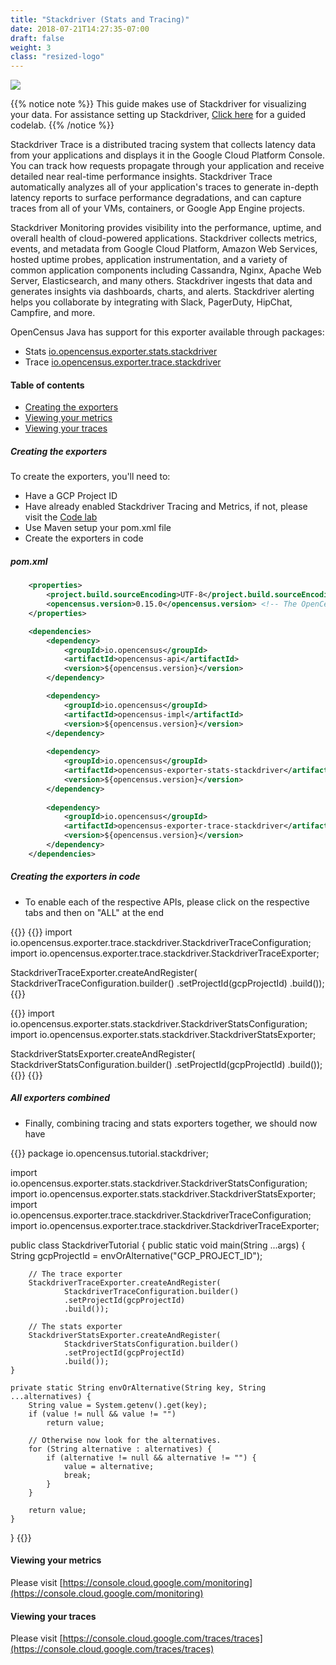 ```yaml
---
title: "Stackdriver (Stats and Tracing)"
date: 2018-07-21T14:27:35-07:00
draft: false
weight: 3
class: "resized-logo"
---
```


![](/images/logo_gcp_vertical_rgb.png)

{{% notice note %}}
This guide makes use of Stackdriver for visualizing your data. For assistance setting up Stackdriver, [Click here](/codelabs/stackdriver) for a guided codelab.
{{% /notice %}}

Stackdriver Trace is a distributed tracing system that collects latency data from your applications and displays it in the Google Cloud Platform Console.
You can track how requests propagate through your application and receive detailed near real-time performance insights.
Stackdriver Trace automatically analyzes all of your application's traces to generate in-depth latency reports to surface performance degradations,
and can capture traces from all of your VMs, containers, or Google App Engine projects.

Stackdriver Monitoring provides visibility into the performance, uptime, and overall health of cloud-powered applications.
Stackdriver collects metrics, events, and metadata from Google Cloud Platform, Amazon Web Services, hosted uptime probes, application instrumentation,
and a variety of common application components including Cassandra, Nginx, Apache Web Server, Elasticsearch, and many others.
Stackdriver ingests that data and generates insights via dashboards, charts, and alerts. Stackdriver alerting helps you collaborate by
integrating with Slack, PagerDuty, HipChat, Campfire, and more.

OpenCensus Java has support for this exporter available through packages:
* Stats [io.opencensus.exporter.stats.stackdriver](https://www.javadoc.io/doc/io.opencensus/opencensus-exporter-stats-stackdriver)
* Trace [io.opencensus.exporter.trace.stackdriver](https://www.javadoc.io/doc/io.opencensus/opencensus-exporter-trace-stackdriver)

#### Table of contents
- [Creating the exporters](#creating-the-exporters)
- [Viewing your metrics](#viewing-your-metrics)
- [Viewing your traces](#viewing-your-traces)

##### Creating the exporters
To create the exporters, you'll need to:

* Have a GCP Project ID
* Have already enabled Stackdriver Tracing and Metrics, if not, please visit the [Code lab](/codelabs/stackdriver)
* Use Maven setup your pom.xml file
* Create the exporters in code

##### pom.xml

```xml
    <properties>
        <project.build.sourceEncoding>UTF-8</project.build.sourceEncoding>
        <opencensus.version>0.15.0</opencensus.version> <!-- The OpenCensus version to use -->
    </properties>

    <dependencies>
        <dependency>
            <groupId>io.opencensus</groupId>
            <artifactId>opencensus-api</artifactId>
            <version>${opencensus.version}</version>
        </dependency>

        <dependency>
            <groupId>io.opencensus</groupId>
            <artifactId>opencensus-impl</artifactId>
            <version>${opencensus.version}</version>
        </dependency>
        
        <dependency>
            <groupId>io.opencensus</groupId>
            <artifactId>opencensus-exporter-stats-stackdriver</artifactId>
            <version>${opencensus.version}</version>
        </dependency>
 
        <dependency>
            <groupId>io.opencensus</groupId>
            <artifactId>opencensus-exporter-trace-stackdriver</artifactId>
            <version>${opencensus.version}</version>
        </dependency>
    </dependencies>
```

##### Creating the exporters in code
* To enable each of the respective APIs, please click on the respective tabs and then on "ALL" at the end

{{<tabs Tracing Metrics>}}
{{<highlight java>}}
import io.opencensus.exporter.trace.stackdriver.StackdriverTraceConfiguration;
import io.opencensus.exporter.trace.stackdriver.StackdriverTraceExporter;

StackdriverTraceExporter.createAndRegister(
    StackdriverTraceConfiguration.builder()
    .setProjectId(gcpProjectId)
    .build());
{{</highlight>}}

{{<highlight java>}}
import io.opencensus.exporter.stats.stackdriver.StackdriverStatsConfiguration;
import io.opencensus.exporter.stats.stackdriver.StackdriverStatsExporter;

StackdriverStatsExporter.createAndRegister(
    StackdriverStatsConfiguration.builder()
    .setProjectId(gcpProjectId)
    .build());
{{</highlight>}}
{{</tabs>}}


##### All exporters combined
* Finally, combining tracing and stats exporters together, we should now have

{{<highlight java>}}
package io.opencensus.tutorial.stackdriver;

import io.opencensus.exporter.stats.stackdriver.StackdriverStatsConfiguration;
import io.opencensus.exporter.stats.stackdriver.StackdriverStatsExporter;
import io.opencensus.exporter.trace.stackdriver.StackdriverTraceConfiguration;
import io.opencensus.exporter.trace.stackdriver.StackdriverTraceExporter;

public class StackdriverTutorial {
    public static void main(String ...args) {
        String gcpProjectId = envOrAlternative("GCP_PROJECT_ID");

        // The trace exporter
        StackdriverTraceExporter.createAndRegister(
                StackdriverTraceConfiguration.builder()
                .setProjectId(gcpProjectId)
                .build());

        // The stats exporter
        StackdriverStatsExporter.createAndRegister(
                StackdriverStatsConfiguration.builder()
                .setProjectId(gcpProjectId)
                .build());
    }

    private static String envOrAlternative(String key, String ...alternatives) {
        String value = System.getenv().get(key);
        if (value != null && value != "")
            return value;

        // Otherwise now look for the alternatives.
        for (String alternative : alternatives) {
            if (alternative != null && alternative != "") {
                value = alternative;
                break;
            }
        }

        return value;
    }
}
{{</highlight>}}

#### Viewing your metrics
Please visit [https://console.cloud.google.com/monitoring](https://console.cloud.google.com/monitoring)

#### Viewing your traces
Please visit [https://console.cloud.google.com/traces/traces](https://console.cloud.google.com/traces/traces)
